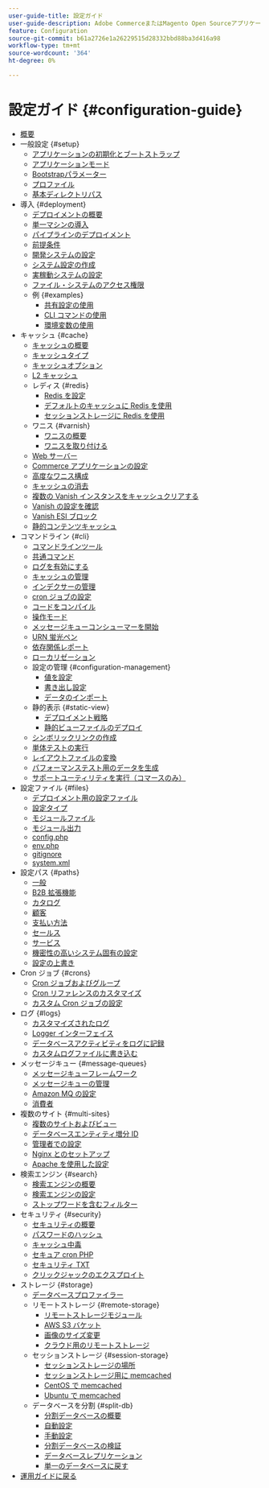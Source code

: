 ```yaml
---
user-guide-title: 設定ガイド
user-guide-description: Adobe CommerceまたはMagento Open Sourceアプリケーションの機能とサービスを設定します。
feature: Configuration
source-git-commit: b61a2726e1a26229515d28332bbd88ba3d416a98
workflow-type: tm+mt
source-wordcount: '364'
ht-degree: 0%

---
```



# 設定ガイド {#configuration-guide}

+ [概要](overview.md)
+ 一般設定 {#setup}
   + [アプリケーションの初期化とブートストラップ](bootstrap/initialization.md)
   + [アプリケーションモード](bootstrap/application-modes.md)
   + [Bootstrapパラメーター](bootstrap/set-parameters.md)
   + [プロファイル](bootstrap/mage-profiler.md)
   + [基本ディレクトリパス](bootstrap/mage-directory.md)
+ 導入 {#deployment}
   + [デプロイメントの概要](deployment/overview.md)
   + [単一マシンの導入](deployment/single-machine.md)
   + [パイプラインのデプロイメント](deployment/technical-details.md)
   + [前提条件](deployment/prerequisites.md)
   + [開発システムの設定](deployment/development-system.md)
   + [システム設定の作成](deployment/build-system.md)
   + [実稼動システムの設定](deployment/production-system.md)
   + [ファイル・システムのアクセス権限](deployment/file-system-permissions.md)
   + 例 {#examples}
      + [共有設定の使用](deployment/example-shared-configuration.md)
      + [CLI コマンドの使用](deployment/example-using-cli.md)
      + [環境変数の使用](deployment/example-environment-variables.md)
+ キャッシュ {#cache}
   + [キャッシュの概要](cache/caching-overview.md)
   + [キャッシュタイプ](cache/cache-types.md)
   + [キャッシュオプション](cache/cache-options.md)
   + [L2 キャッシュ](cache/level-two-cache.md)
   + レディス {#redis}
      + [Redis を設定](cache/config-redis.md)
      + [デフォルトのキャッシュに Redis を使用](cache/redis-pg-cache.md)
      + [セッションストレージに Redis を使用](cache/redis-session.md)
   + ワニス {#varnish}
      + [ワニスの概要](cache/config-varnish.md)
      + [ワニスを取り付ける](cache/config-varnish-install.md)
   + [Web サーバー](cache/config-varnish-server.md)
   + [Commerce アプリケーションの設定](cache/configure-varnish-commerce.md)
   + [高度なワニス構成](cache/config-varnish-advanced.md)
   + [キャッシュの消去](cache/use-varnish-cache.md)
   + [複数の Vanish インスタンスをキャッシュクリアする](cache/use-multiple-varnish-cache.md)
   + [Vanish の設定を確認](cache/config-varnish-final.md)
   + [Vanish ESI ブロック](cache/use-varnish-esi.md)
   + [静的コンテンツキャッシュ](cache/static-content-signing.md)
+ コマンドライン {#cli}
   + [コマンドラインツール](cli/config-cli.md)
   + [共通コマンド](cli/common-cli-commands.md)
   + [ログを有効にする](cli/enable-logging.md)
   + [キャッシュの管理](cli/manage-cache.md)
   + [インデクサーの管理](cli/manage-indexers.md)
   + [cron ジョブの設定](cli/configure-cron-jobs.md)
   + [コードをコンパイル](cli/code-compiler.md)
   + [操作モード](cli/set-mode.md)
   + [メッセージキューコンシューマーを開始](cli/start-message-queues.md)
   + [URN 蛍光ペン](cli/urn-highlighter.md)
   + [依存関係レポート](cli/dependency-reports.md)
   + [ローカリゼーション](cli/localization.md)
   + 設定の管理 {#configuration-management}
      + [値を設定](cli/set-configuration-values.md)
      + [書き出し設定](cli/export-configuration.md)
      + [データのインポート](cli/import-configuration.md)
   + 静的表示 {#static-view}
      + [デプロイメント戦略](cli/static-view-file-strategy.md)
      + [静的ビューファイルのデプロイ](cli/static-view-file-deployment.md)
   + [シンボリックリンクの作成](cli/create-symlinks.md)
   + [単体テストの実行](cli/unit-tests.md)
   + [レイアウトファイルの変換](cli/convert-layout-files.md)
   + [パフォーマンステスト用のデータを生成](cli/generate-data.md)
   + [サポートユーティリティを実行（コマースのみ）](cli/run-support-utilities.md)
+ 設定ファイル {#files}
   + [デプロイメント用の設定ファイル](reference/deployment-files.md)
   + [設定タイプ](reference/config-create-types.md)
   + [モジュールファイル](reference/module-files.md)
   + [モジュール出力](reference/disable-module-output.md)
   + [config.php](reference/config-reference-configphp.md)
   + [env.php](reference/config-reference-envphp.md)
   + [gitignore](reference/config-reference-gitignore.md)
   + [system.xml](reference/config-reference-systemxml.md)
+ 設定パス {#paths}
   + [一般](reference/config-reference-general.md)
   + [B2B 拡張機能](reference/config-reference-b2b.md)
   + [カタログ](reference/config-reference-catalog.md)
   + [顧客](reference/config-reference-customers.md)
   + [支払い方法](reference/config-reference-payment.md)
   + [セールス](reference/config-reference-sales.md)
   + [サービス](reference/config-reference-services.md)
   + [機密性の高いシステム固有の設定](reference/config-reference-sens.md)
   + [設定の上書き](reference/override-config-settings.md)
+ Cron ジョブ {#crons}
   + [Cron ジョブおよびグループ](cron/custom-cron.md)
   + [Cron リファレンスのカスタマイズ](cron/custom-cron-reference.md)
   + [カスタム Cron ジョブの設定](cron/custom-cron-tutorial.md)
+ ログ {#logs}
   + [カスタマイズされたログ](logs/custom-logging.md)
   + [Logger インターフェイス](logs/logger-interface.md)
   + [データベースアクティビティをログに記録](logs/database-activity.md)
   + [カスタムログファイルに書き込む](logs/custom-log-files.md)
+ メッセージキュー {#message-queues}
   + [メッセージキューフレームワーク](queues/message-queue-framework.md)
   + [メッセージキューの管理](queues/manage-message-queues.md)
   + [Amazon MQ の設定](queues/aws-mq.md)
   + [消費者](queues/consumers.md)
+ 複数のサイト {#multi-sites}
   + [複数のサイトおよびビュー](multi-sites/ms-overview.md)
   + [データベースエンティティ増分 ID](multi-sites/change-increment-id.md)
   + [管理者での設定](multi-sites/ms-admin.md)
   + [Nginx とのセットアップ](multi-sites/ms-nginx.md)
   + [Apache を使用した設定](multi-sites/ms-apache.md)
+ 検索エンジン {#search}
   + [検索エンジンの概要](search/overview-search.md)
   + [検索エンジンの設定](search/configure-search-engine.md)
   + [ストップワードを含むフィルター](search/search-stopwords.md)
+ セキュリティ {#security}
   + [セキュリティの概要](security/overview.md)
   + [パスワードのハッシュ](security/password-hashing.md)
   + [キャッシュ中毒](security/cache-poisoning.md)
   + [セキュア cron PHP](security/secure-cron-php.md)
   + [セキュリティ TXT](security/security-txt.md)
   + [クリックジャックのエクスプロイト](security/xframe-options.md)
+ ストレージ {#storage}
   + [データベースプロファイラー](storage/db-profiler.md)
   + リモートストレージ {#remote-storage}
      + [リモートストレージモジュール](remote-storage/remote-storage.md)
      + [AWS S3 バケット](remote-storage/remote-storage-aws-s3.md)
      + [画像のサイズ変更](remote-storage/remote-storage-image-resize.md)
      + [クラウド用のリモートストレージ](remote-storage/cloud-support.md)
   + セッションストレージ {#session-storage}
      + [セッションストレージの場所](storage/sessions.md)
      + [セッションストレージ用に memcached](storage/memcached.md)
      + [CentOS で memcached](storage/memcache-centos.md)
      + [Ubuntu で memcached](storage/memcache-ubuntu.md)
   + データベースを分割 {#split-db}
      + [分割データベースの概要](storage/multi-master.md)
      + [自動設定](storage/multi-master-masterdb.md)
      + [手動設定](storage/multi-master-manual.md)
      + [分割データベースの検証](storage/multi-master-verify.md)
      + [データベースレプリケーション](storage/multi-master-replication.md)
      + [単一のデータベースに戻す](storage/revert-split-database.md)
+ [運用ガイドに戻る](https://experienceleague.adobe.com/docs/commerce-operations/operational-guides/home.html)